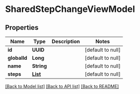 # SharedStepChangeViewModel
## Properties

| Name | Type | Description | Notes |
|------------ | ------------- | ------------- | -------------|
| **id** | **UUID** |  | [default to null] |
| **globalId** | **Long** |  | [default to null] |
| **name** | **String** |  | [default to null] |
| **steps** | [**List**](WorkItemStepChangeViewModel.md) |  | [default to null] |

[[Back to Model list]](../README.md#documentation-for-models) [[Back to API list]](../README.md#documentation-for-api-endpoints) [[Back to README]](../README.md)

